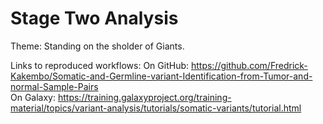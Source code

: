 # Stage Two Analysis
Theme: Standing on the sholder of Giants.

Links to reproduced workflows:
On GitHub: https://github.com/Fredrick-Kakembo/Somatic-and-Germline-variant-Identification-from-Tumor-and-normal-Sample-Pairs  
On Galaxy: https://training.galaxyproject.org/training-material/topics/variant-analysis/tutorials/somatic-variants/tutorial.html
